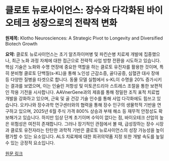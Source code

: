 # 클로토 뉴로사이언스: 장수와 다각화된 바이오테크 성장으로의 전략적 변화

**원제목:** Klotho Neurosciences: A Strategic Pivot to Longevity and Diversified Biotech Growth

**요약:** 클로토 뉴로사이언스는 초기 알츠하이머병 및 파킨슨병 치료제 개발에 집중했으나, 최근 노화 과정 자체에 대한 접근으로 전략적 사업 방향 전환을 시도하고 있습니다.  핵심 기술은 노화와 수명 연장에 중요한 역할을 하는 클로토 유전자를 활용한 것이며,  특히 분비형 클로토 단백질(s-KL)을 통해 노인성 근감소증, 골다공증, 심혈관 대사 장애 등 다양한 질병을 타겟으로 합니다.  동물 모델 실험에서 s-KL이 수명을 20% 증가시키는 결과를 보였으며, 이는 인슐린 저항성 및 미토콘드리아 스트레스 조절을 통한 보편적인 작용 기전을 시사합니다.  AAVnerGene과의 제휴를 통해 정밀한 조직 표적 치료법 개발을 강화하고 있으며, 근육 및 골 건강 기술 인수를 통해 사업 다각화에도 힘쓰고 있습니다.  오키나와 장수과학 연구센터와의 협력을 통해 장수 인구의 생물학적 기반을 연구하고 있으며, 2025년 6월 주식 가격 800% 상승과 부채 해소 등 재무적 안정성도 확보해가고 있습니다.  하지만 임상 단계 초기이며 수익이 없다는 점,  바이오테크 산업의 높은 위험성은 여전히 존재합니다.  그러나 장기적인 관점에서 볼 때,  급성장하는 장수 시장과  클로토 유전자라는 탄탄한 과학적 기반은 클로토 뉴로사이언스의 성장 가능성을 높이 평가할 수 있는 요소입니다.  ALS 치료제에 대한 희귀의약품 지정 또한 개발 속도를 높일 수 있는 긍정적 요소입니다.

[원문 링크](https://www.ainvest.com/news/klotho-neurosciences-strategic-pivot-longevity-diversified-biotech-growth-2507/)
